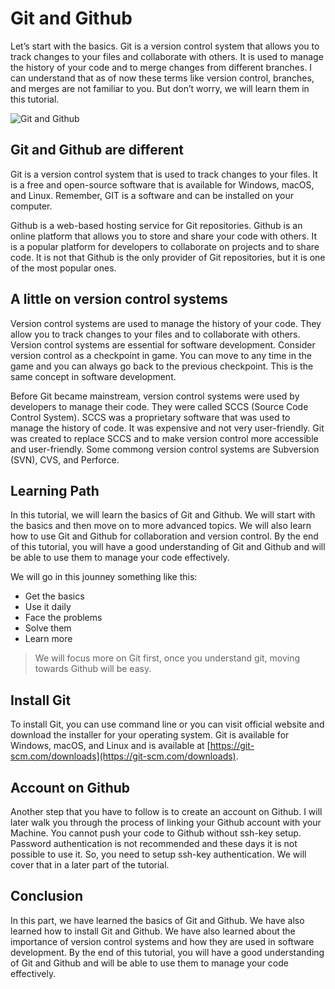 # Git and Github


Let’s start with the basics. Git is a version control system that allows you to track changes to your files and collaborate with others. It is used to manage the history of your code and to merge changes from different branches. I can understand that as of now these terms like version control, branches, and merges are not familiar to you. But don’t worry, we will learn them in this tutorial.

![Git and Github](https://docs.chaicode.com/_astro/part1.5j62UnWS_Z1Sr3Do.svg)

## Git and Github are different

Git is a version control system that is used to track changes to your files. It is a free and open-source software that is available for Windows, macOS, and Linux. Remember, GIT is a software and can be installed on your computer.

Github is a web-based hosting service for Git repositories. Github is an online platform that allows you to store and share your code with others. It is a popular platform for developers to collaborate on projects and to share code. It is not that Github is the only provider of Git repositories, but it is one of the most popular ones.

## A little on version control systems

Version control systems are used to manage the history of your code. They allow you to track changes to your files and to collaborate with others. Version control systems are essential for software development. Consider version control as a checkpoint in game. You can move to any time in the game and you can always go back to the previous checkpoint. This is the same concept in software development.

Before Git became mainstream, version control systems were used by developers to manage their code. They were called SCCS (Source Code Control System). SCCS was a proprietary software that was used to manage the history of code. It was expensive and not very user-friendly. Git was created to replace SCCS and to make version control more accessible and user-friendly. Some commong version control systems are Subversion (SVN), CVS, and Perforce.

## Learning Path

In this tutorial, we will learn the basics of Git and Github. We will start with the basics and then move on to more advanced topics. We will also learn how to use Git and Github for collaboration and version control. By the end of this tutorial, you will have a good understanding of Git and Github and will be able to use them to manage your code effectively.

We will go in this jounney something like this:

- Get the basics
- Use it daily
- Face the problems
- Solve them
- Learn more

> We will focus more on Git first, once you understand git, moving towards Github will be easy.

## Install Git

To install Git, you can use command line or you can visit official website and download the installer for your operating system. Git is available for Windows, macOS, and Linux and is available at [https://git-scm.com/downloads](https://git-scm.com/downloads).

## Account on Github

Another step that you have to follow is to create an account on Github. I will later walk you through the process of linking your Github account with your Machine. You cannot push your code to Github without ssh-key setup. Password authentication is not recommended and these days it is not possible to use it. So, you need to setup ssh-key authentication. We will cover that in a later part of the tutorial.

## Conclusion

In this part, we have learned the basics of Git and Github. We have also learned how to install Git and Github. We have also learned about the importance of version control systems and how they are used in software development. By the end of this tutorial, you will have a good understanding of Git and Github and will be able to use them to manage your code effectively.